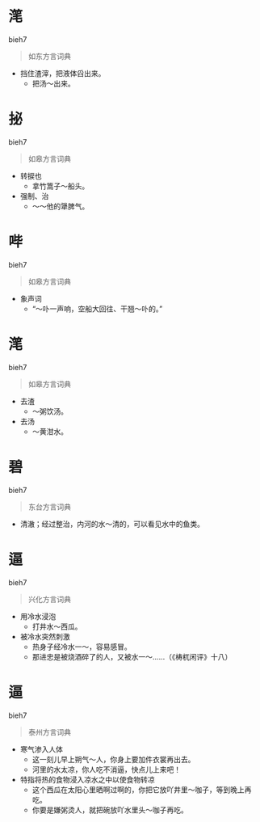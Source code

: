# 滗
bieh7
> 如东方言词典
- 挡住渣滓，把液体舀出来。
  - 把汤～出来。

# 㧙
bieh7
> 如皋方言词典
- 转捩也
  - 拿竹篙子～船头。
- 强制、治
  - ～～他的犟脾气。

# 哔
bieh7
> 如皋方言词典
- 象声词
  - “～卟一声响，空船大回往、干翘～卟的。”

# 滗
bieh7
> 如皋方言词典
- 去渣
  - ～粥饮汤。
- 去汤
  - ～黄泔水。

# 碧
bieh7
> 东台方言词典
- 清澈；经过整治，内河的水～清的，可以看见水中的鱼类。

# 逼
bieh7
> 兴化方言词典
- 用冷水浸泡
  - 打井水～西瓜。
- 被冷水突然刺激
  - 热身子经冷水一～，容易感冒。
  - 那进忠是被烧酒碎了的人，又被水一～……（《梼杌闲评》十八）


# 逼
bieh7
> 泰州方言词典
- 寒气渗入人体
  - 这一刻儿早上朔气～人，你身上要加件衣裳再出去。
  - 河里的水太凉，你人吃不消逼，快点儿上来吧！
- 特指将热的食物浸入凉水之中以使食物转凉
  - 这个西瓜在太阳心里晒啊过啊的，你把它放吖井里～咖子，等到晚上再吃。
  - 你要是嫌粥烫人，就把碗放吖水里头～咖子再吃。
